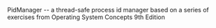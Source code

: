 PidManager -- a thread-safe process id manager based on a series of exercises from Operating System Concepts 9th Edition
